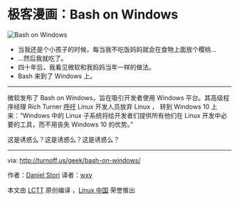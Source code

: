 # 极客漫画：Bash on Windows

![Bash on Windows](./bash-on-windows.png)

- 当我还是个小孩子的时候，每当我不吃饭妈妈就会在食物上面放个樱桃…
- …然后我就吃了。
- 四十年后，我看见微软和我妈妈当年一样的做法。
- Bash 来到了 Windows 上。

---

微软发布了 Bash on Windows，旨在吸引开发者使用 Windows 平台。其高级程序经理 Rich
Turner [呼吁](https://linux.cn/article-7998-1.html) Linux 开发人员放弃 Linux ，
转到 Windows 10 上来：“Windows 中的 Linux 子系统将给开发者们提供所有他们在 Linux
开发中必要的工具，而不用丧失 Windows 10 的优势。”

这是诱惑么？这是诱惑么？这是诱惑么？

---

via: http://turnoff.us/geek/bash-on-windows/

作者：[Daniel Stori][a] 译者：[wxy](https://github.com/wxy)

本文由 [LCTT](https://github.com/LCTT/TranslateProject) 原创编译
，[Linux 中国](https://linux.cn/) 荣誉推出

[a]: http://turnoff.us/about/
